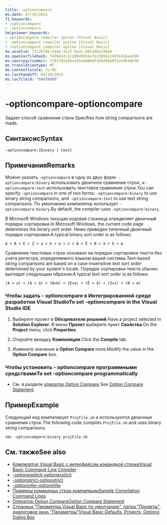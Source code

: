 ```yaml
---
title: -optioncompare
ms.date: 07/20/2015
f1_keywords:
- /optioncompare
- -optioncompare
helpviewer_keywords:
- optioncompare compiler option [Visual Basic]
- -optioncompare compiler option [Visual Basic]
- /optioncompare compiler option [Visual Basic]
ms.assetid: 7237b766-b44d-4cc5-9a3c-885348a7d9e4
ms.openlocfilehash: fd26643c2c289459b1e7b158952c402e42bae39b
ms.sourcegitcommit: 2701302a99cafbe0d86d53d540eb0fa7e9b46b36
ms.translationtype: MT
ms.contentlocale: ru-RU
ms.lasthandoff: 04/28/2019
ms.locfileid: "64639880"
---
```

# <a name="-optioncompare"></a><span data-ttu-id="16e29-102">-optioncompare</span><span class="sxs-lookup"><span data-stu-id="16e29-102">-optioncompare</span></span>
<span data-ttu-id="16e29-103">Задает способ сравнения строк.</span><span class="sxs-lookup"><span data-stu-id="16e29-103">Specifies how string comparisons are made.</span></span>  
  
## <a name="syntax"></a><span data-ttu-id="16e29-104">Синтаксис</span><span class="sxs-lookup"><span data-stu-id="16e29-104">Syntax</span></span>  
  
```  
-optioncompare:{binary | text}  
```  
  
## <a name="remarks"></a><span data-ttu-id="16e29-105">Примечания</span><span class="sxs-lookup"><span data-stu-id="16e29-105">Remarks</span></span>  
 <span data-ttu-id="16e29-106">Можно указать `-optioncompare` в одну из двух форм: `-optioncompare:binary` использовать двоичное сравнение строк, и `-optioncompare:text` использовать текстовое сравнение строк.</span><span class="sxs-lookup"><span data-stu-id="16e29-106">You can specify `-optioncompare` in one of two forms: `-optioncompare:binary` to use binary string comparisons, and `-optioncompare:text` to use text string comparisons.</span></span> <span data-ttu-id="16e29-107">По умолчанию компилятор использует `-optioncompare:binary`.</span><span class="sxs-lookup"><span data-stu-id="16e29-107">By default, the compiler uses `-optioncompare:binary`.</span></span>  
  
 <span data-ttu-id="16e29-108">В Microsoft Windows текущая кодовая страница определяет двоичный порядок сортировки.</span><span class="sxs-lookup"><span data-stu-id="16e29-108">In Microsoft Windows, the current code page determines the binary sort order.</span></span> <span data-ttu-id="16e29-109">Ниже приведен типичный двоичный порядок сортировки:</span><span class="sxs-lookup"><span data-stu-id="16e29-109">A typical binary sort order is as follows:</span></span>  
  
 `A < B < E < Z < a < b < e < z < À < Ê < Ø < à < ê < ø`  
  
 <span data-ttu-id="16e29-110">Сравнение текстовых строк основано на порядок сортировки текста без учета регистра, определяемого языком вашей системы.</span><span class="sxs-lookup"><span data-stu-id="16e29-110">Text-based string comparisons are based on a case-insensitive text sort order determined by your system's locale.</span></span> <span data-ttu-id="16e29-111">Порядок сортировки текста обычно выглядит следующим образом:</span><span class="sxs-lookup"><span data-stu-id="16e29-111">A typical text sort order is as follows:</span></span>  
  
 `(A = a) < (À = à) < (B=b) < (E=e) < (Ê = ê) < (Z=z) < (Ø = ø)`  
  
### <a name="to-set--optioncompare-in-the-visual-studio-ide"></a><span data-ttu-id="16e29-112">Чтобы задать - optioncompare в Интегрированной среде разработки Visual Studio</span><span class="sxs-lookup"><span data-stu-id="16e29-112">To set -optioncompare in the Visual Studio IDE</span></span>  
  
1. <span data-ttu-id="16e29-113">Выберите проект в **Обозревателе решений**.</span><span class="sxs-lookup"><span data-stu-id="16e29-113">Have a project selected in **Solution Explorer**.</span></span> <span data-ttu-id="16e29-114">В меню **Проект** выберите пункт **Свойства**.</span><span class="sxs-lookup"><span data-stu-id="16e29-114">On the **Project** menu, click **Properties**.</span></span>   
  
2. <span data-ttu-id="16e29-115">Откройте вкладку **Компиляция**.</span><span class="sxs-lookup"><span data-stu-id="16e29-115">Click the **Compile** tab.</span></span>  
  
3. <span data-ttu-id="16e29-116">Измените значение в **Option Compare** поле.</span><span class="sxs-lookup"><span data-stu-id="16e29-116">Modify the value in the **Option Compare** box.</span></span>  
  
### <a name="to-set--optioncompare-programmatically"></a><span data-ttu-id="16e29-117">Чтобы установить - optioncompare программными средствами</span><span class="sxs-lookup"><span data-stu-id="16e29-117">To set -optioncompare programmatically</span></span>  
  
- <span data-ttu-id="16e29-118">См. в разделе [оператор Option Compare](../../../visual-basic/language-reference/statements/option-compare-statement.md).</span><span class="sxs-lookup"><span data-stu-id="16e29-118">See [Option Compare Statement](../../../visual-basic/language-reference/statements/option-compare-statement.md).</span></span>  
  
## <a name="example"></a><span data-ttu-id="16e29-119">Пример</span><span class="sxs-lookup"><span data-stu-id="16e29-119">Example</span></span>  
 <span data-ttu-id="16e29-120">Следующий код компилирует `ProjFile.vb` и используются двоичные сравнения строк.</span><span class="sxs-lookup"><span data-stu-id="16e29-120">The following code compiles `ProjFile.vb` and uses binary string comparisons.</span></span>  
  
```console
vbc -optioncompare:binary projFile.vb  
```  
  
## <a name="see-also"></a><span data-ttu-id="16e29-121">См. также</span><span class="sxs-lookup"><span data-stu-id="16e29-121">See also</span></span>

- [<span data-ttu-id="16e29-122">Компилятор Visual Basic с интерфейсом командной строки</span><span class="sxs-lookup"><span data-stu-id="16e29-122">Visual Basic Command-Line Compiler</span></span>](../../../visual-basic/reference/command-line-compiler/index.md)
- [<span data-ttu-id="16e29-123">-optionexplicit</span><span class="sxs-lookup"><span data-stu-id="16e29-123">-optionexplicit</span></span>](../../../visual-basic/reference/command-line-compiler/optionexplicit.md)
- [<span data-ttu-id="16e29-124">-optionstrict</span><span class="sxs-lookup"><span data-stu-id="16e29-124">-optionstrict</span></span>](../../../visual-basic/reference/command-line-compiler/optionstrict.md)
- [<span data-ttu-id="16e29-125">-optioninfer</span><span class="sxs-lookup"><span data-stu-id="16e29-125">-optioninfer</span></span>](../../../visual-basic/reference/command-line-compiler/optioninfer.md)
- [<span data-ttu-id="16e29-126">Примеры командных строк компиляции</span><span class="sxs-lookup"><span data-stu-id="16e29-126">Sample Compilation Command Lines</span></span>](../../../visual-basic/reference/command-line-compiler/sample-compilation-command-lines.md)
- [<span data-ttu-id="16e29-127">Оператор Option Compare</span><span class="sxs-lookup"><span data-stu-id="16e29-127">Option Compare Statement</span></span>](../../../visual-basic/language-reference/statements/option-compare-statement.md)
- [<span data-ttu-id="16e29-128">Страница "Параметры Visual Basic по умолчанию", папка "Проекты", диалоговое окно "Параметры"</span><span class="sxs-lookup"><span data-stu-id="16e29-128">Visual Basic Defaults, Projects, Options Dialog Box</span></span>](/visualstudio/ide/reference/visual-basic-defaults-projects-options-dialog-box)
